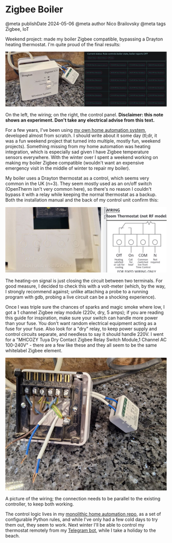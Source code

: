 # Zigbee Boiler

@meta publishDate 2024-05-06
@meta author Nico Brailovsky
@meta tags Zigbee, IoT

Weekend project: made my boiler Zigbee compatible, bypassing a Drayton heating thermostat. I'm quite proud of the final results:

[![](/blog_img/zigbeeboiler01.jpg)](/blog_img/zigbeeboiler01.jpg)

On the left, the wiring; on the right, the control panel. **Disclaimer: this note shows an experiment. Don't take any electrical advise from this text.**

For a few years, I've been using <a href="https://github.com/nicolasbrailo/zigbee2mqtt2web">my own home automation system</a>, developed almost from scratch. I should write about it some day (tl;dr, it was a fun weekend project that turned into multiple, mostly fun, weekend projects). Something missing from my home automation was heating integration, which is especially sad given I have Zigbee temperature sensors everywhere. With the winter over I spent a weekend working on making my boiler Zigbee compatible (wouldn't want an expensive emergency visit in the middle of winter to repair my boiler).

My boiler uses a Drayton thermostat as a control, which seems very common in the UK (n=3). They seem mostly used as an on/off switch (OpenTherm isn't very common here), so there's no reason I couldn't bypass it with a relay while keeping the normal thermostat as a backup. Both the installation manual and the back of my control unit confirm this:

[![](/blog_img/zigbeeboiler02.jpg)](/blog_img/zigbeeboiler02.jpg)

The heating-on signal is just closing the circuit between two terminals. For good measure, I decided to check this with a volt-meter (which, by the way, I strongly recommend against; unlike attaching a probe to a running program with gdb, probing a live circuit can be a shocking experience).

Once I was triple sure the chances of sparks and magic smoke where low, I got a 1 channel Zigbee relay module (220v, dry, 5 amps); if you are reading this guide for inspiration, make sure your switch can handle more power than your fuse. You don't want random electrical equipment acting as a fuse for your fuse. Also look for a "dry" relay, to keep power supply and control circuits separate, and needless to say it should handle 220V. I went for a "MHCOZY Tuya Dry Contact Zigbee Relay Switch Module,1 Channel AC 100-240V" - there are a few like these and they all seem to be the same whitelabel Zigbee element.

[![](/blog_img/zigbeeboiler03.jpg)](/blog_img/zigbeeboiler03.jpg)

A picture of the wiring; the connection needs to be parallel to the existing controller, to keep both working.

The control logic lives in my [monolithic home automation repo](https://github.com/nicolasbrailo/zigbee2mqtt2web/blob/master/zigbee2mqtt2web_extras/heating/rules.py), as a set of configurable Python rules, and while I've only had a few cold days to try them out, they seem to work. Next winter I'll be able to control my thermostat remotely from my [Telegram bot](https://github.com/nicolasbrailo/PyTelegramBot), while I take a holiday to the beach.

